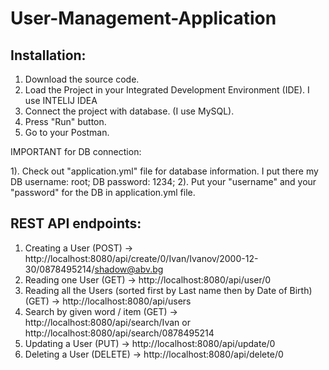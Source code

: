 # User-Management-Application

## Installation:

1. Download the source code.
2. Load the Project in your Integrated Development Environment (IDE). I use INTELIJ IDEA
3. Connect the project with database. (I use MySQL).
4. Press "Run" button.
5. Go to your Postman.

IMPORTANT for DB connection:

1). Check out "application.yml" file for database information. I put there my DB username: root; DB password: 1234;
2). Put your "username" and your "password" for the DB in application.yml file.

## REST API endpoints:

1. Creating a User (POST) -> http://localhost:8080/api/create/0/Ivan/Ivanov/2000-12-30/0878495214/shadow@abv.bg
2. Reading one User (GET) -> http://localhost:8080/api/user/0
3. Reading all the Users (sorted first by Last name then by Date of Birth) (GET) -> http://localhost:8080/api/users
4. Search by given word / item (GET) -> http://localhost:8080/api/search/Ivan or http://localhost:8080/api/search/0878495214
5. Updating a User (PUT) -> http://localhost:8080/api/update/0
6. Deleting a User (DELETE) -> http://localhost:8080/api/delete/0


